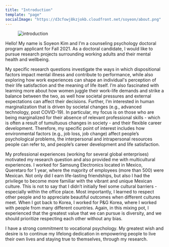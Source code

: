 ```yaml
---
title: "Introduction"
template: "page"
socialImage: "https://d3cfowj8kzjokb.cloudfront.net/soyeon/about.png"
---
```


<figure class="float-right" style="width: 240px">
	<img src="https://d3cfowj8kzjokb.cloudfront.net/soyeon/introduction.png" alt="introduction">
	<!-- <figcaption>introduction</figcaption> -->
</figure>

Hello! My name is Soyeon Kim and I’m a counseling psychology doctoral program applicant for Fall 2021. As a doctoral candidate, I would like to pursue research projects surrounding working adults and their mental health and wellbeing.

My specific research questions investigate the ways in which dispositional factors impact mental illness and contribute to performance, while also exploring how work experiences can shape an individual's perception of their life satisfaction and the meaning of life itself. I’m also fascinated with learning more about how women juggle their work-life demands and strike a balance between the two, as well how societal pressures and external expectations can affect their decisions. Further, I’m interested in human marginalization that is driven by societal changes (e.g., advanced technology, post COVID-19). In particular, my focus is on those who are being marginalized for their absence of relevant professional skills - which is often a result of tumultuous changes in society - and their flexible career development. Therefore, my specific point of interest includes how environmental factors (e.g., job loss, job change) affect people’s psychological problems, the interpersonal and intrapersonal resources people can refer to, and people’s career development and life satisfaction.

My professional experiences (working for several global enterprises) motivated my research question and also provided me with multicultural experiences. I worked for Samsung Electronics located in Mexico, Queretaro for 1 year, where the majority of employees (more than 500) were Mexican. Not only did I earn life-lasting friendships, but also I had the privilege to become more familiar with the vibrant and unique Mexican culture. This is not to say that I didn’t initially feel some cultural barriers - especially within the office place. Most importantly, I learned to respect other people and to appreciate beautiful outcomes when different cultures meet. When I got back to Korea, I worked for P&G Korea, where I worked with people from many different countries. Again, in this mixing pot, I experienced that the greatest value that we can pursue is diversity, and we should prioritize respecting each other without any bias.

I have a strong commitment to vocational psychology. My greatest wish and desire is to continue my lifelong dedication in empowering people to live their own lives and staying true to themselves, through my research.